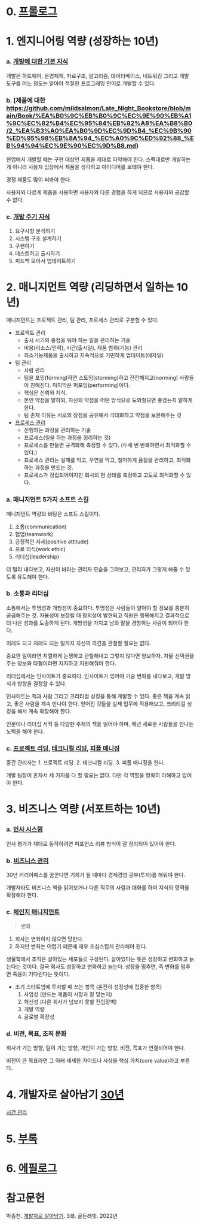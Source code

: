 # 0. [프롤로그](https://github.com/mildsalmon/Late_Night_Bookstore/blob/main/Book/%EA%B0%9C%EB%B0%9C%EC%9E%90%EB%A1%9C%EC%82%B4%EC%95%84%EB%82%A8%EA%B8%B0/0_%ED%94%84%EB%A1%A4%EB%A1%9C%EA%B7%B8.md)

# 1. 엔지니어링 역량 (성장하는 10년)

### a. [개발에 대한 기본 지식](https://github.com/mildsalmon/Late_Night_Bookstore/blob/main/Book/%EA%B0%9C%EB%B0%9C%EC%9E%90%EB%A1%9C%EC%82%B4%EC%95%84%EB%82%A8%EA%B8%B0/1_%EA%B0%9C%EB%B0%9C%EC%9E%90%EC%9D%98%EC%86%8C%EC%96%91.md)

개발은 하드웨어, 운영체제, 자료구조, 알고리즘, 데이터베이스, 네트워킹 그리고 개발 도구를 어느 정도는 알아야 적절한 프로그래밍 언어로 개발할 수 있다.

### b. [제품에 대한 https://github.com/mildsalmon/Late_Night_Bookstore/blob/main/Book/%EA%B0%9C%EB%B0%9C%EC%9E%90%EB%A1%9C%EC%82%B4%EC%95%84%EB%82%A8%EA%B8%B0/2_%EA%B3%A0%EA%B0%9D%EC%9D%B4_%EC%9B%90%ED%95%98%EB%8A%94_%EC%A0%9C%ED%92%88_%EB%94%94%EC%9E%90%EC%9D%B8.md)

현업에서 개발할 때는 구현 대상인 제품을 제대로 파악해야 한다. 스펙대로만 개발하는 게 아니라 사용자 입장에서 제품을 생각하고 아이디어를 보태야 한다.

경쟁 제품도 많이 써봐야 한다.

사용자와 다르게 제품을 사용하면 사용자와 다른 경험을 하게 되므로 사용자와 공감할 수 없다.

### c. [개발 주기 지식](https://github.com/mildsalmon/Late_Night_Bookstore/blob/main/Book/%EA%B0%9C%EB%B0%9C%EC%9E%90%EB%A1%9C%EC%82%B4%EC%95%84%EB%82%A8%EA%B8%B0/3_30%EB%85%84%EA%B0%84_%EC%8B%A4%EC%B2%9C%ED%95%A0_%EA%B0%9C%EB%B0%9C_%EC%A3%BC%EA%B8%B0.md)

1. 요구사항 분석하기
2. 시스템 구조 설계하기
3. 구현하기
4. 테스트하고 출시하기
5. 피드백 모아서 업데이트하기


# 2. 매니지먼트 역량 (리딩하면서 일하는 10년)

매니지먼트는 프로젝트 관리, 팀 관리, 프로세스 관리로 구분할 수 있다. 

- 프로젝트 관리
  - 출시 시기와 중점을 둬야 하는 일을 관리하는 기술
  - 비용(리소스/인력), 시간(출시일), 제품 범위(기능) 관리
  - 최소기능제품을 출시하고 지속적으로 기민하게 업데이트(애자일)
- 팀 관리
  - 사람 관리
  - 팀을 포밍(forming)하면 스토밍(storming)하고 잔잔해지고(norming) 사람들이 친해진다. 마지막은 퍼포밍(performing)이다.
  - 핵심은 신뢰와 지식.
  - 본인 약점을 말하되, 자신의 약점을 어떤 방식으로 도와줬으면 좋겠는지 말하게 한다.
  - 팀 존재 이유는 서로의 장점을 공유해서 극대화하고 약점을 보완해주는 것
- [프로세스 관리](https://github.com/mildsalmon/Late_Night_Bookstore/blob/main/Book/%EA%B0%9C%EB%B0%9C%EC%9E%90%EB%A1%9C%EC%82%B4%EC%95%84%EB%82%A8%EA%B8%B0/7_%ED%94%84%EB%A1%9C%EC%84%B8%EC%8A%A4_%EB%B0%94%EB%A1%9C_%EC%84%B8%EC%9A%B0%EA%B8%B0.md)
  - 진행하는 과정을 관리하는 기술
  - 프로세스(일을 하는 과정을 정리하는 것)
  - 프로세스를 만들면 규격화해 측정할 수 있다. (두세 번 반복하면서 최적화할 수 있다.)
  - 프로세스 관리는 실패를 막고, 우연을 막고, 철저하게 품질을 관리하고, 최적화하는 과정을 만드는 것.
  - 프로세스가 정립되어야지만 회사의 현 상태를 측정하고 고도로 최적화할 수 있다.

### a. 매니지먼트 5가지 소프트 스킬

매니지먼트 역량의 바탕은 소프트 스킬이다.

1. 소통(communication)
2. 협업(teamwork)
3. 긍정적인 자세(positive attitude)
4. 프로 의식(work ethic)
5. 리더십(leadership)

더 멀리 내다보고, 자신이 바라는 관리자 모습을 그려보고, 관리자가 그렇게 해줄 수 있도록 유도해야 한다.

### b. 소통과 리더십

소통에서는 투명성과 개방성이 중요하다. 투명성은 사람들이 알아야 할 정보를 충분히 공급해주는 것. 자율성이 보장될 때 창의성이 발현되고 직원은 행복해지고 결과적으로 더 나은 성과를 도출하게 된다. 개방성을 가지고 남의 말을 경청하는 사람이 되어야 한다.  

이래도 되고 저래도 되는 일까지 자신의 의견을 관철할 필요는 없다.

중요한 일이라면 치열하게 논쟁하고 관철해내고 그렇지 않다면 양보하자. 자율 선택권을 주는 양보와 타협이라면 지지하고 지원해줘야 한다.

리더십에서는 인사이트가 중요하다. 인사이트가 있어야 기술 변화를 내다보고, 개발 방식과 방향을 결정할 수 있다.

인사이트는 책과 사람 그리고 크리티컬 싱킹을 통해 계발할 수 있다. 좋은 책을 계속 읽고, 좋은 사람을 계속 만나야 한다. 얻어진 것들을 실제 업무에 적용해보고, 크리티컬 싱킹을 해서 계속 확장해야 한다.

인문이나 리더십 서적 등 다양한 주제의 책을 읽어야 하며, 매년 새로운 사람들을 만나는 노력을 해야 한다.

### c. [프로젝트 리딩](https://github.com/mildsalmon/Late_Night_Bookstore/blob/main/Book/%EA%B0%9C%EB%B0%9C%EC%9E%90%EB%A1%9C%EC%82%B4%EC%95%84%EB%82%A8%EA%B8%B0/4_%EC%84%B1%EA%B3%B5%EC%9D%84_%EC%9D%B4%EB%81%84%EB%8A%94_%ED%94%84%EB%A1%9C%EC%A0%9D%ED%8A%B8_%EB%A6%AC%EB%93%9C.md), [테크니컬 리딩](https://github.com/mildsalmon/Late_Night_Bookstore/blob/main/Book/%EA%B0%9C%EB%B0%9C%EC%9E%90%EB%A1%9C%EC%82%B4%EC%95%84%EB%82%A8%EA%B8%B0/5_%EA%B8%B0%EC%88%A0_%EC%A3%BC%EB%8F%84_%ED%85%8C%ED%81%AC%EB%8B%88%EC%BB%AC_%EB%A6%AC%EB%93%9C.md), [피플 매니징](https://github.com/mildsalmon/Late_Night_Bookstore/blob/main/Book/%EA%B0%9C%EB%B0%9C%EC%9E%90%EB%A1%9C%EC%82%B4%EC%95%84%EB%82%A8%EA%B8%B0/6_%ED%96%89%EB%B3%B5%EC%9D%84_%EB%A7%8C%EB%93%9C%EB%8A%94_%ED%94%BC%ED%94%8C_%EB%A7%A4%EB%8B%88%EC%A0%80.md)

중간 관리자는 1. 프로젝트 리딩. 2. 테크니컬 리딩. 3. 피플 매니징을 한다.

개발 팀장이 혼자서 세 가지를 다 할 필요는 없다. 다만 각 역할을 명확히 이해하고 있어야 한다.

# 3. 비즈니스 역량 (서포트하는 10년)

### a. [인사 시스템](https://github.com/mildsalmon/Late_Night_Bookstore/blob/main/Book/%EA%B0%9C%EB%B0%9C%EC%9E%90%EB%A1%9C%EC%82%B4%EC%95%84%EB%82%A8%EA%B8%B0/8_%EC%9E%98_%EB%BD%91%EA%B3%A0_%EC%9E%98_%EB%93%A4%EC%96%B4%EA%B0%80%EA%B8%B0.md)

인사 평가가 제대로 동작하려면 퍼포먼스 리뷰 방식이 잘 정리되어 있어야 한다.

### b. [비즈니스 관리](https://github.com/mildsalmon/Late_Night_Bookstore/blob/main/Book/%EA%B0%9C%EB%B0%9C%EC%9E%90%EB%A1%9C%EC%82%B4%EC%95%84%EB%82%A8%EA%B8%B0/9_%EB%8F%88_%EB%90%98%EB%8A%94_%EC%82%AC%EC%97%85_%EB%A7%8C%EB%93%A4%EA%B8%B0.md)

30년 커리어패스를 꿈꾼다면 기회가 될 때마다 경제경영 공부(투자)를 해둬야 한다.

개발자라도 비즈니스 책을 읽어보거나 다른 직무의 사람과 대화를 하며 지식의 영역을 확장해야 한다.

### c. [체인지 매니지먼트](https://github.com/mildsalmon/Late_Night_Bookstore/blob/main/Book/%EA%B0%9C%EB%B0%9C%EC%9E%90%EB%A1%9C%EC%82%B4%EC%95%84%EB%82%A8%EA%B8%B0/10_%EB%B9%84%EC%A0%84%EC%9D%84_%EA%B3%B5%EC%9C%A0%ED%95%98%EB%8A%94_%EC%A1%B0%EC%A7%81_%EB%AC%B8%ED%99%94_%EB%A7%8C%EB%93%A4%EA%B8%B0.md)

> 변화

1. 회사는 변화하지 않으면 망한다.
2. 하지만 변화는 어렵기 떄문에 매우 조심스럽게 관리해야 된다.

생물학에서 조직은 살아있는 세포들로 구성된다. 살아있다는 뜻은 성장하고 변화하고 늙는다는 것이다. 결국 회사도 성장하고 변화하고 늙는다. 성장을 멈추면, 즉 변화를 멈추면 죽음이 기다린다는 뜻이다.

- 초기 스타트업에 투자할 때 쓰는 항목 (온전히 성장성에 집중한 항목)
  1. 사업성 (만드는 제품이 시장과 잘 맞는지)
  2. 혁신성 (다른 회사가 넘보지 못할 진입장벽)
  3. 개발 역량
  4. 글로벌 확장성

### d. 비전, 목표, 조직 문화

회사가 가는 방향, 팀이 가는 방향, 개인이 가는 방향, 비전, 목표가 연결되어야 한다.

비전이 큰 목표라면 그 아래 세세한 가이드나 사상을 핵심 가치(core value)라고 부른다.

# 4. 개발자로 살아남기 [30년](https://github.com/mildsalmon/Late_Night_Bookstore/blob/main/Book/%EA%B0%9C%EB%B0%9C%EC%9E%90%EB%A1%9C%EC%82%B4%EC%95%84%EB%82%A8%EA%B8%B0/12_30%EB%85%84_%EC%BB%A4%EB%A6%AC%EC%96%B4%ED%8C%A8%EC%8A%A4%EC%97%90%EC%84%9C_%EB%B0%B0%EC%9A%B4_%EA%B2%83.md)

[시간 관리](https://github.com/mildsalmon/Late_Night_Bookstore/blob/main/Book/%EA%B0%9C%EB%B0%9C%EC%9E%90%EB%A1%9C%EC%82%B4%EC%95%84%EB%82%A8%EA%B8%B0/11_%EC%8B%9C%EA%B0%84_%EA%B4%80%EB%A6%AC_%EB%B9%84%EB%B2%95.md)

# 5. [부록](https://github.com/mildsalmon/Late_Night_Bookstore/blob/main/Book/%EA%B0%9C%EB%B0%9C%EC%9E%90%EB%A1%9C%EC%82%B4%EC%95%84%EB%82%A8%EA%B8%B0/13_%EB%B6%80%EB%A1%9D.md)

# 6. [에필로그](https://github.com/mildsalmon/Late_Night_Bookstore/blob/main/Book/%EA%B0%9C%EB%B0%9C%EC%9E%90%EB%A1%9C%EC%82%B4%EC%95%84%EB%82%A8%EA%B8%B0/14_%EC%97%90%ED%95%84%EB%A1%9C%EA%B7%B8.md)


# 참고문헌

박종천. [개발자로 살아남기](https://product.kyobobook.co.kr/detail/S000001953766). 3쇄. 골든래빗. 2022년
